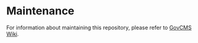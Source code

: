 # Maintenance

For information about maintaining this repository, please refer to 
[GovCMS Wiki](https://github.com/govCMS/govCMS/wiki/4.0-Maintenance).
